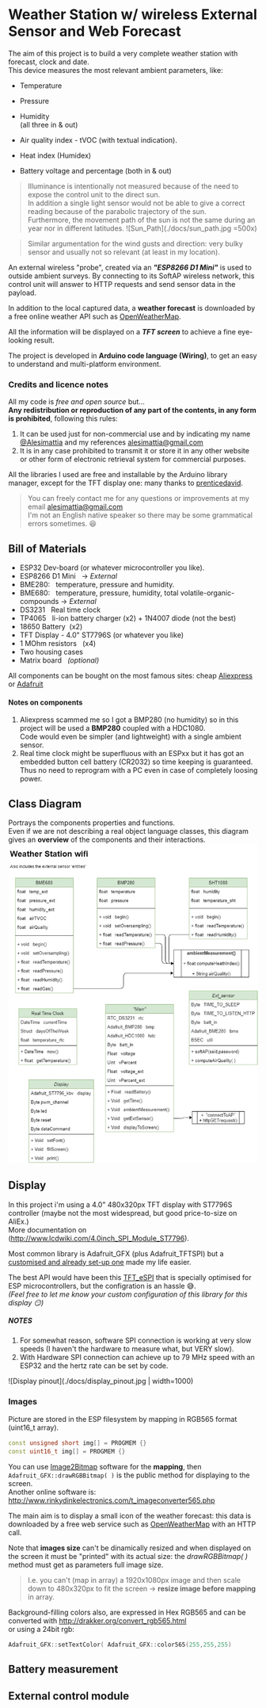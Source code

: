 # Weather Station w/ wireless External Sensor and Web Forecast

The aim of this project is to build a very complete weather station with forecast, clock and date.  
This device measures the most relevant ambient parameters, like:

- Temperature
- Pressure
- Humidity  
(all three in & out)  

- Air quality index - tVOC  (with textual indication).
- Heat index (Humidex)
- Battery voltage and percentage (both in & out)

>Illuminance is intentionally not measured because of the need to expose the control unit to the direct sun.  
In addition a single light sensor would not be able to give a correct reading because of the parabolic trajectory of the sun.  
Furthermore, the movement path of the sun is not the same during an year nor in different latitudes.
![Sun_Path](./docs/sun_path.jpg =500x)

>Similar argumentation for the wind gusts and direction: very bulky sensor and usually not so relevant (at least in my location). 

An external wireless "probe", created via an ***"ESP8266 D1 Mini"*** is used to outside ambient surveys. By connecting to its SoftAP wireless network, this control unit will answer to HTTP requests and send sensor data in the payload.

In addition to the local captured data, a **weather forecast** is downloaded by a free online weather API such as [OpenWeatherMap](https://openweathermap.org/).  

All the information will be displayed on a ***TFT screen*** to achieve a fine eye-looking result.  

The project is developed in **Arduino code language (Wiring)**, to get an easy to understand and multi-platform environment.

### Credits and licence notes
All my code is *free and open source* but...  
**Any redistribution or reproduction of any part of the contents, in any form is prohibited**, following this rules:

1. It can be used just for non-commercial use and by indicating my name [@Alesimattia](https://github.com/alesimattia/Weather-station-wifi) and my references alesimattia@gmail.com  
2. It is in any case prohibited to transmit it or store it in any other website or other form of electronic retrieval system for commercial purposes.

All the libraries I used are free and installable by the Arduino library manager, except for the TFT display one: many thanks to [prenticedavid](https://github.com/prenticedavid).  

>You can freely contact me for any questions or improvements at my email [alesimattia@gmail.com](mailto:alesimattia@gmail.com)  
I'm not an English native speaker so there may be some grammatical errors sometimes. :satisfied:

## Bill of Materials

- ESP32 Dev-board (or whatever microcontroller you like).
- ESP8266 D1 Mini &nbsp; &rarr; *External*
- BME280: &nbsp; temperature, pressure and humidity.
- BME680: &nbsp; temperature, pressure, humidity, total volatile-organic-compounds  &rarr; *External*
- DS3231 &nbsp; Real time clock
- TP4065 &nbsp; li-ion battery charger (x2) + 1N4007 diode (not the best)
- 18650 Battery &nbsp;(x2)
- TFT Display - 4.0" ST7796S (or whatever you like)
- 1 MOhm resistors &nbsp; (x4)
- Two housing cases
- Matrix board &nbsp; *(optional)*

All components can be bought on the most famous sites: cheap [Aliexpress](www.aliexpress.com) or [Adafruit](www.adafruit.com)

#### Notes on components

1. Aliexpress scammed me so I got a BMP280 (no humidity) so in this project will be used a **BMP280** coupled with a HDC1080.  
Code would even be simpler (and lightweight) with a single ambient sensor.
2. Real time clock might be superfluous with an ESPxx but it has got an embedded button cell battery (CR2032) so time keeping is guaranteed. Thus no need to reprogram with a PC even in case of completely loosing power.

## Class Diagram

Portrays the components properties and functions.  
Even if we are not describing a real object language classes, this diagram gives an **overview** of the components and their interactions.
![Class diagram](./docs/class_diagram.jpg)


## Display

In this project i'm using a 4.0" 480x320px TFT display with ST7796S controller (maybe not the most widespread, but good price-to-size on AliEx.)  
More documentation on (http://www.lcdwiki.com/4.0inch_SPI_Module_ST7796).  

Most common library is Adafruit_GFX (plus Adafruit_TFTSPI) but a [customised and already set-up one](https://github.com/prenticedavid/Adafruit_ST7796S_kbv) made my life easier.  

The best API would have been this [TFT_eSPI](https://github.com/Bodmer/TFT_eSPI) that is specially optimised for ESP microcontrollers, but the configration is an hassle :sweat_smile:.  
*(Feel free to let me know your custom configuration of this library for this display :smirk:)*

##### NOTES #####

1. For somewhat reason, software SPI connection is working at very slow speeds (I haven't the hardware to measure what, but VERY slow).  
2. With Hardware SPI connection can achieve up to 79 MHz speed with an ESP32 and the hertz rate can be set by code.

![Display pinout](./docs/display_pinout.jpg | width=1000)

### Images

Picture are stored in the ESP filesystem by mapping in RGB565 format (uint16_t array).

```cpp
const unsigned short img[] = PROGMEM {}
const uint16_t img[] = PROGMEM {}
```

You can use [Image2Bitmap](./docs/Image2Bitmap.exe) software for the **mapping**, then  
`Adafruit_GFX::drawRGBBitmap( )` is the public method for displaying to the screen.  
Another online software is: http://www.rinkydinkelectronics.com/t_imageconverter565.php

The main aim is to display a small icon of the weather forecast: this data is downloaded by a free web service such as [OpenWeatherMap](https://openweathermap.org/) with an HTTP call.  

Note that **images size** can't be dinamically resized and when displayed on the screen it must be "printed" with its actual size: the *drawRGBBitmap( )* method must get as parameters full image size.
>I.e. you can't (map in array) a 1920x1080px image and then scale down to 480x320px to fit the screen &rarr; **resize image before mapping** in array.

Background-filling colors also, are expressed in Hex RGB565 and can be converted with http://drakker.org/convert_rgb565.html  
or using a 24bit rgb:

```cpp
Adafruit_GFX::setTextColor( Adafruit_GFX::color565(255,255,255)
```

## Battery measurement

## External control module